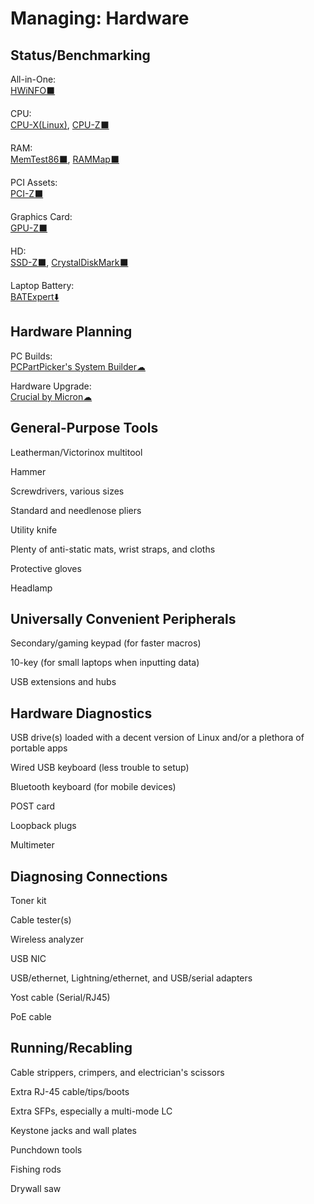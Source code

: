 # Managing: Hardware

## Status/Benchmarking

All-in-One:  
[HWiNFO⬛](https://www.hwinfo.com/)

CPU:  
[CPU-X(Linux)](https://x0rg.github.io/CPU-X/),
[CPU-Z⬛](https://www.cpuid.com/softwares/cpu-z.html)

RAM:  
[MemTest86⬛](https://www.memtest86.com/),
[RAMMap⬛](https://docs.microsoft.com/en-us/sysinternals/downloads/rammap)

PCI Assets:  
[PCI-Z⬛](https://www.pci-z.com/)

Graphics Card:  
[GPU-Z⬛](https://www.techpowerup.com/gpuz/)

HD:  
[SSD-Z⬛](http://aezay.dk/aezay/ssdz/),
[CrystalDiskMark⬛](https://crystalmark.info/en/software/crystaldiskmark/)

Laptop Battery:  
[BATExpert⬇️](https://kcsoftwares.com/?batexpert)

## Hardware Planning

PC Builds:  
[PCPartPicker's System Builder☁](https://pcpartpicker.com/list/)

Hardware Upgrade:  
[Crucial by Micron☁](https://www.crucial.com/)

## General-Purpose Tools

Leatherman/Victorinox multitool

Hammer

Screwdrivers, various sizes

Standard and needlenose pliers

Utility knife

Plenty of anti-static mats, wrist straps, and cloths

Protective gloves

Headlamp

## Universally Convenient Peripherals

Secondary/gaming keypad (for faster macros)

10-key (for small laptops when inputting data)

USB extensions and hubs

## Hardware Diagnostics

USB drive(s) loaded with a decent version of Linux and/or a plethora of portable apps

Wired USB keyboard (less trouble to setup)

Bluetooth keyboard (for mobile devices)

POST card

Loopback plugs

Multimeter

## Diagnosing Connections

Toner kit

Cable tester(s)

Wireless analyzer

USB NIC

USB/ethernet, Lightning/ethernet, and USB/serial adapters

Yost cable (Serial/RJ45)

PoE cable

## Running/Recabling

Cable strippers, crimpers, and electrician's scissors

Extra RJ-45 cable/tips/boots

Extra SFPs, especially a multi-mode LC

Keystone jacks and wall plates

Punchdown tools

Fishing rods

Drywall saw
